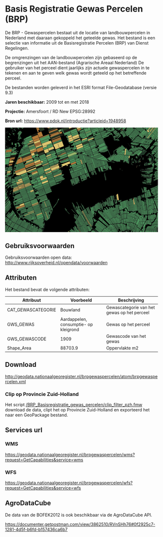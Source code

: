 # Basis Registratie Gewas Percelen (BRP)

De BRP - Gewaspercelen bestaat uit de locatie van landbouwpercelen in Nederland met daaraan gekoppeld het geteelde gewas. 
Het bestand is een selectie van informatie uit de Basisregistratie Percelen (BRP) van Dienst Regelingen. 

De omgrenzingen van de landbouwpercelen zijn gebaseerd op de begrenzingen uit het AAN-bestand (Agrarische Areaal Nederland)
De gebruiker van het perceel dient jaarlijks zijn actuele gewaspercelen in te tekenen en aan te geven welk gewas wordt geteeld op het betreffende perceel.

De bestanden worden geleverd in het ESRI format File-Geodatabase (versie 9.3)

**Jaren beschikbaar:** 2009 tot en met 2018

**Projectie:** Amersfoort / RD New EPSG:28992

**Bron url:** https://www.pdok.nl/introductie?articleid=1948958

![](voorbeeld_brp.png)

## Gebruiksvoorwaarden

Gebruiksvoorwaarden open data:
http://www.rijksoverheid.nl/opendata/voorwaarden

## Attributen

Het bestand bevat de volgende attributen:

| Attribuut          | Voorbeeld | Beschrijving | 
|----------         |-----------|--------------|
|CAT_GEWASCATEGORIE | Bouwland  | Gewascategorie van het gewas op het perceel |
|GWS_GEWAS          | Aardappelen, consumptie- op kleigrond| Gewas op het perceel|
|GWS_GEWASCODE      | 1909 | Gewascode van het gewas|
| Shape_Area        | 88703.9 | Oppervlakte m2 | 

## Download
http://geodata.nationaalgeoregister.nl/brpgewaspercelen/atom/brpgewaspercelen.xml

### Clip op Provincie Zuid-Holland

Het script [/BRP_Basisregistratie_gewas_percelen/clip_filter_pzh.fmw](clip_filter_pzh.fmw) download de data, clipt het op Provincie Zuid-Holland en exporteerd het naar een GeoPackage bestand. 

## Services url

### WMS
https://geodata.nationaalgeoregister.nl/brpgewaspercelen/wms?request=GetCapabilities&service=wms

### WFS
https://geodata.nationaalgeoregister.nl/brpgewaspercelen/wfs?request=GetCapabilities&service=wfs


## AgroDataCube

De data van de BOFEK2012 is ook beschikbaar via de AgroDataCube API.

https://documenter.getpostman.com/view/3862510/RVnSHh76#0f2925c7-1281-4d5f-b6fd-b157436ca6b7